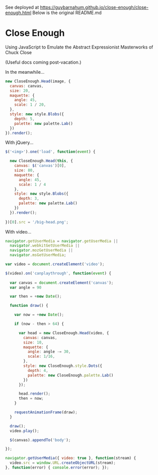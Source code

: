 

See deployed at https://guybarnahum.github.io/close-enough/close-enough.html
Below is the original README.md

Close Enough
============

Using JavaScript to Emulate the Abstract Expressionist Masterworks of Chuck Close

(Useful docs coming post-vacation.)

In the meanwhile...


```javascript
new CloseEnough.Head(image, {
  canvas: canvas,
  size: 20,
  maquette: {
    angle: 45,
    scale: 1 / 20,
  },
  style: new style.Blobs({
    depth: 5,
    palette: new palette.Lab()
  })
}).render();
```

With jQuery...

```javascript
$('<img>').one('load', function(event) {

  new CloseEnough.Head(this, {
    canvas: $('canvas')[0],
    size: 80,
    maquette: {
      angle: 45,
      scale: 1 / 4
    },
    style: new style.Blobs({
      depth: 3,
      palette: new palette.Lab()
    })
  }).render();
  
})[0].src = '/big-head.png';
```

With video...

```javascript
navigator.getUserMedia = navigator.getUserMedia ||
  navigator.webkitGetUserMedia ||
  navigator.mozGetUserMedia ||
  navigator.msGetUserMedia;

var video = document.createElement('video');

$(video).on('canplaythrough', function(event) {
  
  var canvas = document.createElement('canvas');
  var angle = 90

  var then = +new Date();

  function draw() {

    var now = +new Date();

    if (now - then > 64) {

      var head = new CloseEnough.Head(video, {
        canvas: canvas,
        size: 10,
        maquette: {
          angle: angle -= 30,
          scale: 1/16,
        },
        style: new CloseEnough.style.Dots({
          depth: 4,
          palette: new CloseEnough.palette.Lab()
        })
      });

      head.render();
      then = now;
    }

    requestAnimationFrame(draw);
  }

  draw();
  video.play();

  $(canvas).appendTo('body');

});

navigator.getUserMedia({ video: true }, function(stream) {
  video.src = window.URL.createObjectURL(stream);
}, function(error) { console.error(error); });

```

